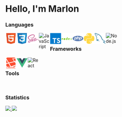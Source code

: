 # Hello, I'm Marlon

### Languages 
<img align="left" alt="HTML5" width="35px" src="https://github.com/devicons/devicon/blob/master/icons/html5/html5-original.svg" />
<img align="left" alt="CSS3" width="35px" src="https://github.com/devicons/devicon/blob/master/icons/css3/css3-original.svg" />
<img align="left" alt="Sass" width="35px" src="https://github.com/devicons/devicon/blob/master/icons/sass/sass-original.svg" />
<img align="left" alt="JavaScript" width="35px" src="https://github.com/abranhe/programming-languages-logos/blob/master/src/javascript/javascript_128x128.png" />
<img align="left" alt="TypeScript" width="35px" src="https://github.com/devicons/devicon/blob/master/icons/typescript/typescript-original.svg" />
<img align="left" alt="Node.js" width="35px" src="https://github.com/devicons/devicon/blob/master/icons/nodejs/nodejs-plain-wordmark.svg" />
<img align="left" alt="PHP" width="35px" src="https://github.com/devicons/devicon/blob/master/icons/php/php-plain.svg" />
<img align="left" alt="Python" width="35px" src="https://github.com/devicons/devicon/blob/master/icons/python/python-plain.svg" />
<img align="left" alt="MySQL" width="35px" src="https://github.com/devicons/devicon/blob/master/icons/mysql/mysql-plain.svg" />
<img align="left" alt="Node.js" width="35px" src="https://github.com/devicons/devicon/blob/master/lua/lua-plain-wordmark.svg" />

<br />

### Frameworks
<img align="left" alt="Node.js" width="35px" src="https://github.com/devicons/devicon/blob/master/icons/laravel/laravel-plain-wordmark.svg" />
<img align="left" alt="Vue" width="35px" src="https://github.com/devicons/devicon/blob/master/icons/vuejs/vuejs-original.svg" />
<img align="left" alt="React" width="35px" src="https://github.com/devicons/devicon/blob/master/icons/react-original-wordmark.svg" />

<br />

### Tools

<br />


### Statistics
<a href="https://github.com/venoxdevpl">
  <img height="150em" src="https://github-readme-stats-eight-theta.vercel.app/api?username=venoxdevpl&show_icons=true&theme=vue-dark&include_all_commits=true&count_private=true" />
  <img height="150em" src="https://github-readme-stats-eight-theta.vercel.app/api/top-langs/?username=venoxdevpl&layout=compact&theme=vue-dark&hide=html" />
</a>
